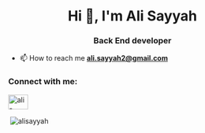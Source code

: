 <h1 align="center">Hi 👋, I'm Ali Sayyah</h1>
<h3 align="center">Back End developer</h3>

- 📫 How to reach me **ali.sayyah2@gmail.com**

<h3 align="left">Connect with me:</h3>
<p align="left">
<a href="https://linkedin.com/in/ali-sayyah-b31488171" target="blank"><img align="center" src="https://raw.githubusercontent.com/rahuldkjain/github-profile-readme-generator/master/src/images/icons/Social/linked-in-alt.svg" alt="ali-sayyah-b31488171" height="30" width="40" /></a>
</p>

<p>&nbsp;<img align="center" src="https://github-readme-stats.vercel.app/api?username=alisayyah&show_icons=true&theme=dark&locale=en" alt="alisayyah" /></p>
